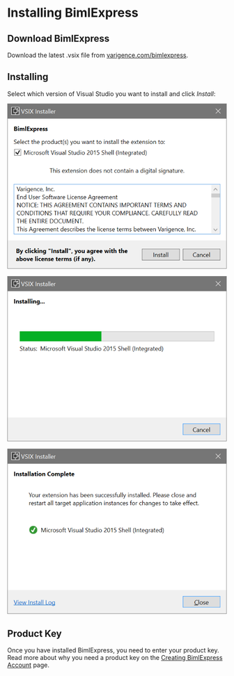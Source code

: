 # Installing BimlExpress

## Download BimlExpress

Download the latest .vsix file from [varigence.com/bimlexpress](http://varigence.com/bimlexpress).

## Installing

Select which version of Visual Studio you want to install and click *Install*:

![BimlExpress Installation](images/bimlexpress-install01.png "BimlExpress Installation")

![BimlExpress Installation](images/bimlexpress-install02.png "BimlExpress Installation")

![BimlExpress Installation](images/bimlexpress-install03.png "BimlExpress Installation")

## Product Key

Once you have installed BimlExpress, you need to enter your product key. Read more about why you need a product key on the [Creating BimlExpress Account](getting-started-creating-bimlexpress-account.md) page.